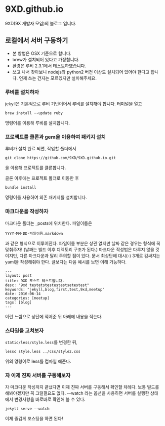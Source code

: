 # 9XD.github.io
9XD(9X 개발자 모임)의 블로그 입니다.

## 로컬에서 서버 구동하기
- 본 방법은 OSX 기준으로 합니다.
- brew가 설치되어 있다고 가정합니다.
- 환경은 루비 2.3.1에서 테스트하였습니다. 
- 쓰고 나서 찾아보니 nodejs와 python2 버전 이상도 설치되어 있어야 한다고 합니다. 언제 쓰는 건지는 모르겠지만 설치해주세요.

### 루비를 설치하자
jekyll은 기본적으로 루비 기반이어서 루비를 설치해야 합니다.
터미널을 열고 

`brew install --update ruby`

명령어를 이용해 루비를 설치합니다.

### 프로젝트를 클론과 gem을 이용하여 패키지 설치
루비가 설치 완료 되면, 작업할 폴더에서

`git clone https://github.com/9XD/9XD.github.io.git`

을 이용해 프로젝트를 클론합니다.

클론 이후에는 프로젝트 폴더로 이동한 후 

`bundle install`

명령어를 사용하여 의존 패키지를 설치합니다.

### 마크다운을 작성하자
마크다운 폴더는 _posts에 위치한다. 파일이름은

`YYYY-MM-DD-파일이름.markdown`

과 같은 형식으로 이루어진다. 파일이름 부분은 상관 없지만 날짜 같은 경우는 형식에 꼭 맞춰주자! (날짜는 빌드 이후 디렉토리 구조가 된다.)
마크다운 작성법은 다루지 않을 것이지만, 다른 마크다운과 달리 주의할 점이 있다. 문서 최상단에 대시(-) 3개로 감싸지는 yaml을 작성해줘야 한다. 글보다는 다음 예시를 보면 이해 가능하다.
``` 
---
layout: post
title: 9XD 포스트 테스트입니다.
desc: "9xd testetstestestestsetestest"
keywords: "jekyll,blog,first,test,9xd,meetup"
date: 2016-06-14
categories: [meetup]
tags: [blog]
--- 
```
이런 느낌으로 상단에 적어준 뒤 아래에 내용을 적는다.

### 스타일을 고쳐보자
`static/less/style.less`를 변경한 뒤,
```shell
lessc style.less ../css/style2.css  
```
위의 명령어로 less를 컴파일 해준다.

### 자 이제 진짜 서버를 구동해보자
자 마크다운 작성까지 끝냈다면 이제 진짜 서버를 구동해서 확인할 차례다.
보통 빌드를 해봐야겠지만 꼭 그럴필요도 없다. --watch 라는 옵션을 사용하면 서버를 실행한 상태에서 변경사항을 바로바로 확인해 볼 수 있다.

`jekyll serve --watch`

이제 즐겁게 포스팅을 하면 된다!
